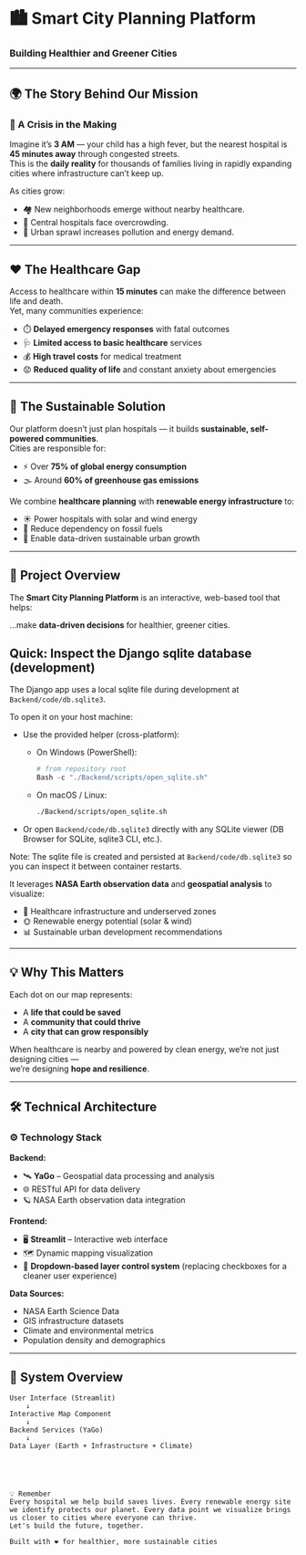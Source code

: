 # 🏙️ Smart City Planning Platform  
### Building Healthier and Greener Cities  

---

## 🌍 The Story Behind Our Mission  

### 🚨 A Crisis in the Making  
Imagine it’s **3 AM** — your child has a high fever, but the nearest hospital is **45 minutes away** through congested streets.  
This is the **daily reality** for thousands of families living in rapidly expanding cities where infrastructure can’t keep up.

As cities grow:
- 🏘️ New neighborhoods emerge without nearby healthcare.
- 🏥 Central hospitals face overcrowding.
- 🌆 Urban sprawl increases pollution and energy demand.

---

## ❤️ The Healthcare Gap  

Access to healthcare within **15 minutes** can make the difference between life and death.  
Yet, many communities experience:

- ⏱️ **Delayed emergency responses** with fatal outcomes  
- 🩺 **Limited access to basic healthcare** services  
- 💰 **High travel costs** for medical treatment  
- 😟 **Reduced quality of life** and constant anxiety about emergencies  

---

## 🌱 The Sustainable Solution  

Our platform doesn’t just plan hospitals — it builds **sustainable, self-powered communities**.  
Cities are responsible for:
- ⚡ Over **75% of global energy consumption**
- 🌫️ Around **60% of greenhouse gas emissions**

We combine **healthcare planning** with **renewable energy infrastructure** to:
- ☀️ Power hospitals with solar and wind energy  
- 🔋 Reduce dependency on fossil fuels  
- 🧠 Enable data-driven sustainable urban growth  

---

## 🎯 Project Overview  

The **Smart City Planning Platform** is an interactive, web-based tool that helps:

…make **data-driven decisions** for healthier, greener cities.

Quick: Inspect the Django sqlite database (development)
----------------------------------------------------

The Django app uses a local sqlite file during development at `Backend/code/db.sqlite3`.

To open it on your host machine:

- Use the provided helper (cross-platform):

    - On Windows (PowerShell):
        ```powershell
        # from repository root
        Bash -c "./Backend/scripts/open_sqlite.sh"
        ```

    - On macOS / Linux:
        ```bash
        ./Backend/scripts/open_sqlite.sh
        ```

- Or open `Backend/code/db.sqlite3` directly with any SQLite viewer (DB Browser for SQLite, sqlite3 CLI, etc.).

Note: The sqlite file is created and persisted at `Backend/code/db.sqlite3` so you can inspect it between container restarts.

It leverages **NASA Earth observation data** and **geospatial analysis** to visualize:
- 🏥 Healthcare infrastructure and underserved zones  
- 🌞 Renewable energy potential (solar & wind)  
- 📊 Sustainable urban development recommendations  

---

## 💡 Why This Matters  

Each dot on our map represents:
- A **life that could be saved**  
- A **community that could thrive**  
- A **city that can grow responsibly**  

When healthcare is nearby and powered by clean energy, we’re not just designing cities —  
we’re designing **hope and resilience**.  

---

## 🛠️ Technical Architecture  

### ⚙️ Technology Stack  

**Backend:**  
- 🛰️ **YaGo** – Geospatial data processing and analysis  
- 🌐 RESTful API for data delivery  
- 🪐 NASA Earth observation data integration  

**Frontend:**  
- 🖥️ **Streamlit** – Interactive web interface  
- 🗺️ Dynamic mapping visualization  
- 🔽 **Dropdown-based layer control system** (replacing checkboxes for a cleaner user experience)  

**Data Sources:**  
- NASA Earth Science Data  
- GIS infrastructure datasets  
- Climate and environmental metrics  
- Population density and demographics  

---

## 🧱 System Overview  

```text
User Interface (Streamlit)
    ↓
Interactive Map Component
    ↓
Backend Services (YaGo)
    ↓
Data Layer (Earth + Infrastructure + Climate)





💡 Remember
Every hospital we help build saves lives. Every renewable energy site we identify protects our planet. Every data point we visualize brings us closer to cities where everyone can thrive.
Let's build the future, together.

Built with ❤️ for healthier, more sustainable cities
